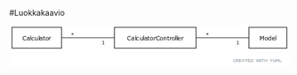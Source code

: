 #Luokkakaavio

![Luokkakaavio](https://github.com/jarvsini/ot-harjoitustyo/blob/master/dokumentaatio/kuvat/luokkakaavio.jpg)
